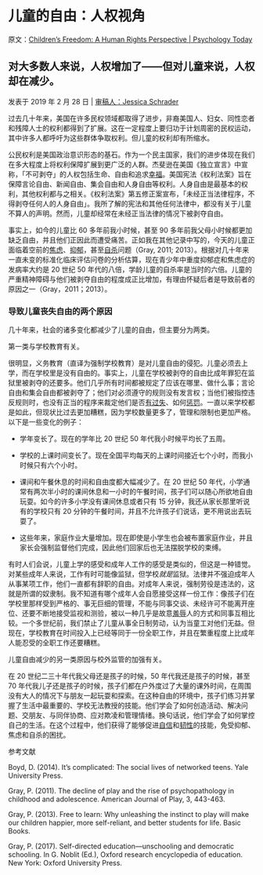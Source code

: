 # 儿童的自由：人权视角

原文：[Children’s Freedom: A Human Rights Perspective | Psychology Today](https://www.psychologytoday.com/us/blog/freedom-learn/201902/children-s-freedom-human-rights-perspective)

## 对大多数人来说，人权增加了——但对儿童来说，人权却在减少。

发表于 2019 年 2 月 28 日 | [审稿人：Jessica Schrader](https://www.psychologytoday.com/us/docs/editorial-process)

过去几十年来，美国在许多民权领域都取得了进步，非裔美国人、妇女、同性恋者和残障人士的权利都得到了扩展。这在一定程度上要归功于计划周密的民权运动，其中许多人都呼吁为这些群体争取权利。但儿童的权利却有所缩水。

公民权利是美国政治意识形态的基石。作为一个民主国家，我们的进步体现在我们在多大程度上将权利保障扩展到更广泛的人群。杰斐逊在美国《独立宣言》中宣称，「不可剥夺」的人权包括生命、自由和追求[幸福](https://www.psychologytoday.com/us/basics/happiness)。美国宪法《权利法案》旨在保障言论自由、新闻自由、集会自由和人身自由等权利。人身自由是最基本的权利，其他权利都与之相关。《权利法案》第五修正案宣布，「未经正当法律程序，不得剥夺任何人的人身自由」。我所了解的宪法和其他任何法律中，都没有关于儿童不算人的声明。然而，儿童却经常在未经正当法律的情况下被剥夺自由。

事实上，如今的儿童比 60 多年前我小时候，甚至 90 多年前我父母小时候都更加缺乏自由，并且他们正因此而遭受痛苦。正如我在其他记录中写的，今天的儿童正面临着空前的[焦虑](https://www.psychologytoday.com/us/basics/anxiety)、[抑郁](https://www.psychologytoday.com/us/basics/depression)，甚至[自杀](https://www.psychologytoday.com/us/basics/suicide)问题（Gray, 2011; 2013）。根据对几十年来一直未变的标准化临床评估问卷的分析估算，现在青少年中重度抑郁症和焦虑症的发病率大约是 20 世纪 50 年代的八倍，学龄儿童的自杀率是当时的六倍。儿童的严重精神障碍与他们被剥夺自由的程度成正比增加，有理由怀疑后者是导致前者的原因之一（Gray，2011；2013）。

### 导致儿童丧失自由的两个原因

几十年来，社会的诸多变化都减少了儿童的自由，但主要分为两类。

第一类与学校教育有关。

很明显，义务教育（直译为强制学校教育）是对儿童自由的侵犯。儿童必须去上学，而在学校里是没有自由的。事实上，儿童在学校被剥夺的自由比成年罪犯在监狱里被剥夺的还要多。他们几乎所有时间都被规定了应该在哪里、做什么事；言论自由和集会自由都被剥夺了；他们对必须遵守的规则没有发言权；当他们被指控违反规则时，也没有正当的程序来裁定他们是否[有过失](https://www.psychologytoday.com/us/basics/guilt)、如何[惩罚](https://www.psychologytoday.com/us/basics/punishment)。一直以来学校都是如此，但现状比过去更加糟糕，因为学校数量更多了，管理和限制也更加严格。以下是一些变化的例子：

- 学年变长了。现在的学年比 20 世纪 50 年代我小时候平均长了五周。

- 学校的上课时间变长了。现在全国平均每天的上课时间接近七个小时，而我小时候只有六个小时。

- 课间和午餐休息的时间和自由度都大幅减少了。在 20 世纪 50 年代，小学通常有两次半小时的课间休息和一小时的午餐时间，孩子们可以随心所欲地自由玩耍。如今的许多小学没有课间休息或者只有 15 分钟，我还从家长那里听说有的学校只有 20 分钟的午餐时间，并且不允许孩子们说话，更不用说出去玩耍了。

- 这些年来，家庭作业大量增加。现在即使是小学生也会被布置家庭作业，并且家长会强制监督他们完成，因此他们回家后也无法摆脱学校的束缚。

有时人们会说，儿童上学的感受和成年人工作的感受是类似的，但这是一种错觉。对某些成年人来说，工作有时可能像监狱，但学校*就是*监狱。法律并不强迫成年人从事某项工作，他们一直都有辞职的自由。对成年人来说，强制劳役是违法的，这就是所谓的奴隶制。我不知道有哪个成年人会自愿接受这样一份工作：像孩子们在学校里那样受到严格的、事无巨细的管理，不能与同事交谈、未经许可不能离开座位、还要不断地接受监视和测验，被以一种几乎是故意[羞辱](https://www.psychologytoday.com/us/basics/embarrassment)人的方式和同事互相比较。一个多世纪前，我们禁止了儿童从事全日制劳动，认为当童工对他们无益。但现在，学校教育在时间投入上已经等同于一份全职工作，并且在繁重程度上比成年人能忍受的全职工作还要糟糕。

儿童自由减少的另一类原因与校外监管的加强有关。

在 20 世纪二三十年代我父母还是孩子的时候，50 年代我还是孩子的时候，甚至 70 年代我儿子还是孩子的时候，孩子们都在户外度过了大量的课外时间，在周围没有大人的情况下与朋友一起玩耍和探索。在这种自由的环境中，孩子们练习并掌握了生活中最重要的、学校无法教授的技能。他们学会了如何创造活动、解决问题、交朋友、与同伴协商、应对欺凌和管理情绪。换句话说，他们学会了如何掌控自己的生活。在这个过程中，他们获得了能够促进[自信](https://www.psychologytoday.com/us/basics/confidence)和[韧性](https://www.psychologytoday.com/us/basics/resilience)的技能，免受抑郁、焦虑和自杀的困扰。

参考文献

Boyd, D. (2014). It’s complicated: The social lives of networked teens. Yale University Press.

Gray, P. (2011). The decline of play and the rise of psychopathology in childhood and adolescence. American Journal of Play, 3, 443-463.

Gray, P. (2013). Free to learn: Why unleashing the instinct to play will make our children happier, more self-reliant, and better students for life. Basic Books.

Gray, P. (2017). Self-directed education—unschooling and democratic schooling. In G. Noblit (Ed.), Oxford research encyclopedia of education. New York: Oxford University Press.